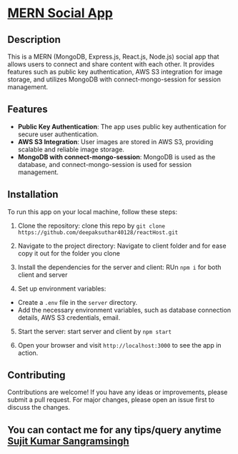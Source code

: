 # [MERN Social App](https://socialyuva.vercel.app/)
 

## Description

This is a MERN (MongoDB, Express.js, React.js, Node.js) social app that allows users to connect and share content with each other. It provides features such as public key authentication, AWS S3 integration for image storage, and utilizes MongoDB with connect-mongo-session for session management.

## Features

- **Public Key Authentication**: The app uses public key authentication for secure user authentication.
- **AWS S3 Integration**: User images are stored in AWS S3, providing scalable and reliable image storage.
- **MongoDB with connect-mongo-session**: MongoDB is used as the database, and connect-mongo-session is used for session management.

## Installation

To run this app on your local machine, follow these steps:

1. Clone the repository: clone this repo by `git clone https://github.com/deepaksuthar40128/reactHost.git`


2. Navigate to the project directory: Navigate to client folder and for ease copy it out for the folder you clone


3. Install the dependencies for the server and client: RUn `npm i` for both client and server


4. Set up environment variables:

- Create a `.env` file in the `server` directory.
- Add the necessary environment variables, such as database connection details, AWS S3 credentials, email.

5. Start the server: start server and client by `npm start`


6. Open your browser and visit `http://localhost:3000` to see the app in action.

## Contributing

Contributions are welcome! If you have any ideas or improvements, please submit a pull request. For major changes, please open an issue first to discuss the changes.


## You can contact me for any tips/query anytime [Sujit Kumar Sangramsingh](https://sites.google.com/view/sks9821/home?authuser=2)

